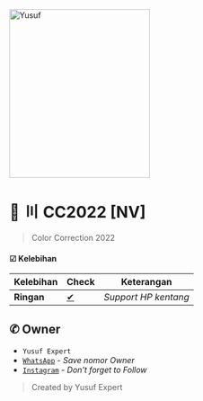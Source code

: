 <img src="https://cdn.pixabay.com/photo/2018/09/11/14/49/moe-3669736_1280.png" alt="Yusuf" width="250" height="300">

# 🌱 〣 CC2022 [NV]
> Color Correction 2022

#### ☑ Kelebihan
|Kelebihan|Check|Keterangan|
|-|-|-|
|**Ringan**|[✔](https://github.com/avianz37)|*Support HP kentang*|

## ✆ Owner
- `Yusuf Expert`
- [`WhatsApp`](wa.me/6283873115706) - *Save nomor Owner*
- [`Instagram`](instagram.com/yusuf.expert) - *Don't forget to Follow*

> Created by Yusuf Expert
